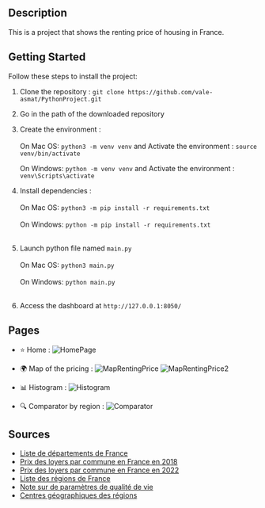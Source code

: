 ## Description

This is a project that shows the renting price of housing in France.

## Getting Started

Follow these steps to install  the project:

1. Clone the repository : `git clone https://github.com/vale-asmat/PythonProject.git`
2. Go in the path of the downloaded repository<br>
3. Create the environment :<br><br>
    On Mac OS: `python3 -m venv venv` and
    Activate the environment : `source venv/bin/activate`<br>

    On Windows: `python -m venv venv` and
    Activate the environment : `venv\Scripts\activate`<br>

4. Install dependencies :<br><br>
   On Mac OS: `python3 -m pip install -r requirements.txt`<br><br>
   On Windows: `python -m pip install -r requirements.txt`<br><br>
6. Launch python file named `main.py`<br><br>
   On Mac OS: `python3 main.py`<br><br>
   On Windows: `python main.py`<br><br>

7. Access the dashboard at `http://127.0.0.1:8050/`


## Pages

- ⭐ Home :
      ![HomePage](https://github.com/vale-asmat/PythonProject/assets/115636552/c0b31a10-d6c6-4d4d-9cc9-08840b86dbbe)
    
- 🌍 Map of the pricing :
    ![MapRentingPrice](https://github.com/vale-asmat/PythonProject/assets/115636552/93d1865e-f561-4015-9045-19fe4b724baf)
    ![MapRentingPrice2](https://github.com/vale-asmat/PythonProject/assets/115636552/865c0d90-ebe8-4ac7-a827-d080ab8cdb3e)
  
- 📊 Histogram :
    ![Histogram](https://github.com/vale-asmat/PythonProject/assets/115636552/35a61bb6-445b-45e9-894c-2caf96af32e5)

- 🔍 Comparator by region :
      ![Comparator](https://github.com/vale-asmat/PythonProject/assets/115636552/1c9183d4-a2b3-45b3-b639-b4176dd76bf9)

## Sources


- [Liste de départements de France](https://www.data.gouv.fr/fr/datasets/departements-de-france/)
- [Prix des loyers par commune en France en 2018](https://www.data.gouv.fr/fr/datasets/carte-des-loyers-indicateurs-de-loyers-dannonce-par-commune-en-2018/#/resources)
- [Prix des loyers par commune en France en 2022](https://www.data.gouv.fr/fr/datasets/carte-des-loyers-indicateurs-de-loyers-dannonce-par-commune-en-2022/#/resources)
- [Liste des régions de France](https://www.insee.fr/fr/information/3363419#titre-bloc-26)
- [Note sur de paramètres de qualité de vie](https://www.oecdregionalwellbeing.org/FRH.html)
- [Centres géographiques des régions](https://data.opendatasoft.com/explore/dataset/georef-france-region%40public/export/?disjunctive.reg_name)

